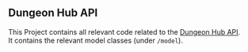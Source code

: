 ## Dungeon Hub API

This Project contains all relevant code related to the [Dungeon Hub API](https://api.dungeon-hub.net/). \
It contains the relevant model classes (under `/model`).
